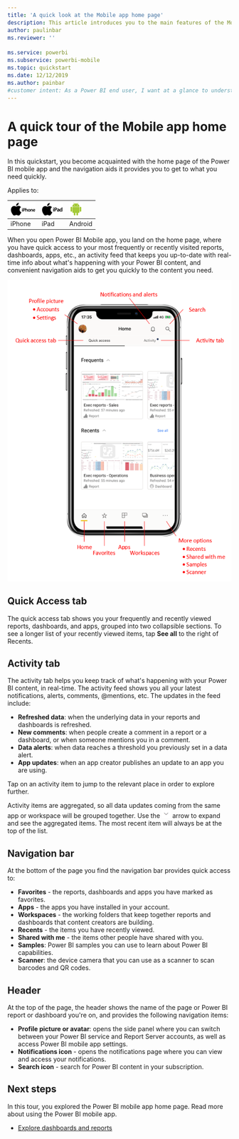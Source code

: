 ```yaml
---
title: 'A quick look at the Mobile app home page'
description: This article introduces you to the main features of the Mobile app home page.
author: paulinbar
ms.reviewer: ''

ms.service: powerbi
ms.subservice: powerbi-mobile
ms.topic: quickstart
ms.date: 12/12/2019
ms.author: painbar
#customer intent: As a Power BI end user, I want at a glance to understand how to get around the Power BI mobile app.
---
```

# A quick tour of the Mobile app home page
In this quickstart, you become acquainted with the home page of the Power BI mobile app and the navigation aids it provides you to get to what you need quickly.

Applies to:

| ![iPhone](./media/mobile-apps-quickstart-view-dashboard-report/iphone-logo-30-px.png) | ![iPad](./media/mobile-apps-quickstart-view-dashboard-report/ipad-logo-30-px.png) | ![Android](./media/mobile-apps-quickstart-view-dashboard-report/android-logo-30-px.png) |
|:--- |:--- |:--- |
| iPhone | iPad | Android | 

When you open Power BI Mobile app, you land on the home page, where you have quick access to your most frequently or recently visited reports, dashboards, apps, etc., an activity feed that keeps you up-to-date with real-time info about what's happening with your Power BI content, and convenient navigation aids to get you quickly to the content you need.

![Mobile app home page](./media/mobile-apps-home-page/powerbi-mobile-app-home.png)
 
## Quick Access tab

The quick access tab shows you your frequently and recently viewed reports, dashboards, and apps, grouped into two collapsible sections. To see a longer list of your recently viewed items, tap **See all** to the right of Recents. 

## Activity tab

The activity tab helps you keep track of what's happening with your Power BI content, in real-time. The activity feed shows you all your latest notifications, alerts, comments, @mentions, etc. The updates in the feed include:
* **Refreshed data**: when the underlying data in your reports and dashboards is refreshed.
* **New comments**: when people create a comment in a report or a dashboard, or when someone mentions you in a comment.
* **Data alerts**: when data reaches a threshold you previously set in a data alert.
* **App updates**: when an app creator publishes an update to an app you are using.

Tap on an activity item to jump to the relevant place in order to explore further. 

Activity items are aggregated, so all data updates coming from the same app or workspace will be grouped together. Use the ![expand arrow](./media/mobile-apps-home-page/powerbi-mobile-app-expand-arrow.png) arrow to expand and see the aggregated items. The most recent item will always be at the top of the list.

## Navigation bar

At the bottom of the page you find the navigation bar provides quick access to:
* **Favorites** - the reports, dashboards and apps you have marked as favorites.
* **Apps** - the apps you have installed in your account.
* **Workspaces** - the working folders that keep together reports and dashboards that content creators are building.
* **Recents** - the items you have recently viewed.
* **Shared with me** - the items other people have shared with you.
* **Samples**: Power BI samples you can use to learn about Power BI capabilities.
* **Scanner**: the device camera that you can use as a scanner to scan barcodes and QR codes.

## Header

At the top of the page, the header shows the name of the page or Power BI report or dashboard you're on, and provides the following navigation items:
* **Profile picture or avatar**: opens the side panel where you can switch between your Power BI service and Report Server accounts, as well as access Power BI mobile app settings. 
* **Notifications icon** - opens the notifications page where you can view and access your notifications.
* **Search icon** - search for Power BI content in your subscription.

## Next steps
In this tour, you explored the Power BI mobile app home page. Read more about using the Power BI mobile app. 
* [Explore dashboards and reports](../../mobile-apps-quickstart-view-dashboard-report.md)
